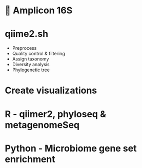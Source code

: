 # :microbe: Amplicon 16S
 
# qiime2.sh
  * Preprocess
  * Quality control & filtering
  * Assign taxonomy
  * Diversity analysis
  * Phylogenetic tree
  # Create visualizations
  
 # R - qiimer2, phyloseq & metagenomeSeq
 
 # Python - Microbiome gene set enrichment
